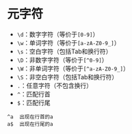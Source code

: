 # 元字符

* `\d`：数字字符（等价于`[0-9]`）
* `\w`：单词字符（等价于`[a-zA-Z0-9_]`）
* `\s`：空白字符（包括Tab和换行符）
* `\D`：非数字字符（等价于`[^0-9]`）
* `\W`：非单词字符（等价于`[^a-zA-Z0-9_]`）
* `\S`：非空白字符（包括Tab和换行符）
* `.`：任意字符（不包含换行）
* `^`：匹配行首
* `$`：匹配行尾

```regex
^a	出现在行首的a
a$	出现在行尾的a
```

